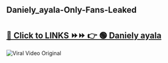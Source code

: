 
 ## Daniely_ayala-Only-Fans-Leaked

# <h2><a href="https://clipsfans.com/Daniely_ayala&ref=git">🔗 Click to LINKS ⏩⏩ 👉 🟢 Daniely ayala </a></h2>

<a href="https://clipsfans.com/Daniely_ayala&ref=git" rel="nofollow" data-target="animated-image.originalLink"><img src="https://i.ibb.co.com/xMMVF88/686577567.gif" alt="Viral Video Original" style="max-width: 100%; display: inline-block;" data-target="animated-image.originalImage"></a>
